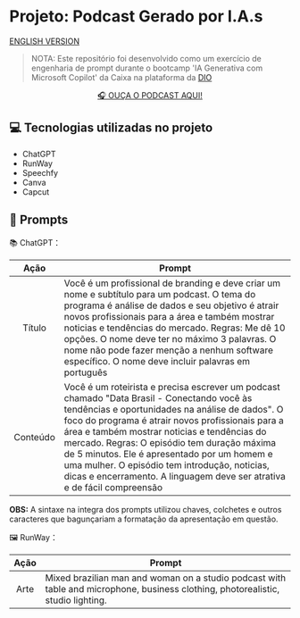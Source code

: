 
# Projeto: Podcast Gerado por I.A.s
[ENGLISH VERSION](https://github.com/brunovalerin/ebook-fast-cut-ai/tree/en_us)


 > NOTA: Este repositório foi desenvolvido como um exercício de engenharia de prompt durante o bootcamp 'IA Generativa com Microsoft Copilot' da Caixa na plataforma da [DIO](https://dio.me)



<p align="center">
<a href="https://youtu.be/hyGb_dM5snU" > 🎧 OUÇA O PODCAST AQUI!</a>
</p>



## 💻 Tecnologias utilizadas no projeto

- ChatGPT 
- RunWay
- Speechfy
- Canva
- Capcut

## 🧠 Prompts


📚 ChatGPT：

|   Ação   | Prompt                                                                                            |                           
| :------: | ------------------------------------------------------------------------------------------------- |
|  Título  | Você é um profissional de branding e deve criar um nome e subtítulo para um podcast. O tema do programa é análise de dados e seu objetivo é atrair novos profissionais para a área e também mostrar noticias e tendências do mercado. Regras: Me dê 10 opções. O nome deve ter no máximo 3 palavras. O nome não pode fazer menção a nenhum software específico. O nome deve incluir palavras em português |
| Conteúdo | Você é um roteirista e precisa escrever um podcast chamado "Data Brasil - Conectando você às tendências e oportunidades na análise de dados". O foco do programa é atrair novos profissionais para a área e também mostrar noticias e tendências do mercado. Regras: O episódio tem duração máxima de 5 minutos. Ele é apresentado por um homem e uma mulher. O episódio tem introdução, noticias, dicas e encerramento. A linguagem deve ser atrativa e de fácil compreensão |

**OBS:** A sintaxe na integra dos prompts utilizou chaves, colchetes e outros caracteres que bagunçariam a formatação da apresentação em questão.


🖼️ RunWay：

|  Ação  | Prompt                                                                                 |
| :----: | -------------------------------------------------------------------------------------- |
| Arte | Mixed brazilian man and woman on a studio podcast with table and microphone, business clothing, photorealistic, studio lighting. |






